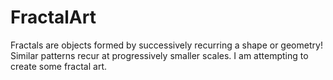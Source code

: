 # FractalArt
Fractals are objects formed by successively recurring a shape or geometry! Similar patterns recur at progressively smaller scales. I am attempting to create some fractal art.

